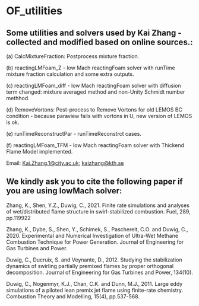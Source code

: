 # OF_utilities

## Some utilities and solvers used by Kai Zhang - collected and modified based on online sources.:

(a) CalcMixtureFraction: Postprocess mixture fraction.

(b) reactingLMFoam_Z - low Mach reactingFoam solver with runTime mixture fraction calculation and some extra outputs.

(c) reactingLMFoam_diff - low Mach reactingFoam solver with diffusion term changed: mixture averaged method and non-Unity Schmidt number methhod. 

(d) RemoveVortons: Post-process to Remove Vortons for old LEMOS BC condition - because paraview fails with vortons in U, new version of LEMOS is ok.

(e) runTimeReconstructPar - runTimeReconstrct cases.

(f) reactingLMFoam_TFM - low Mach reactingFoam solver with Thickend Flame Model implemented.

Email: Kai.Zhang.1@city.ac.uk; kaizhang@kth.se


## We kindly ask you to cite the following paper if you are using lowMach solver:

Zhang, K., Shen, Y.Z., Duwig, C., 2021. Finite rate simulations and analyses of wet/distributed flame structure in swirl-stabilized combustion. Fuel, 289, pp.119922

Zhang, K., Dybe, S., Shen, Y., Schimek, S., Paschereit, C.O. and Duwig, C., 2020. Experimental and Numerical Investigation of Ultra-Wet Methane Combustion Technique for Power Generation. Journal of Engineering for Gas Turbines and Power.

Duwig, C., Ducruix, S. and Veynante, D., 2012. Studying the stabilization dynamics of swirling partially premixed flames by proper orthogonal decomposition. Journal of Engineering for Gas Turbines and Power, 134(10).

Duwig, C., Nogenmyr, K.J., Chan, C.K. and Dunn, M.J., 2011. Large eddy simulations of a piloted lean premix jet flame using finite-rate chemistry. Combustion Theory and Modelling, 15(4), pp.537-568.
